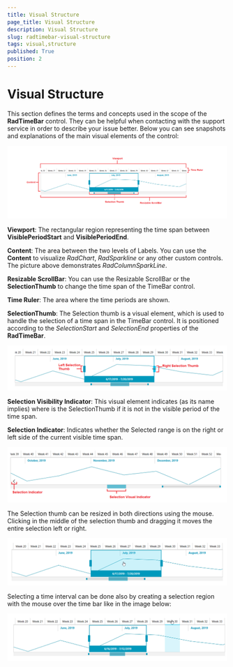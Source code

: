 ```yaml
---
title: Visual Structure
page_title: Visual Structure
description: Visual Structure
slug: radtimebar-visual-structure
tags: visual,structure
published: True
position: 2
---
```


# Visual Structure

This section defines the terms and concepts used in the scope of the __RadTimeBar__ control. They can be helpful when contacting with the support service in order to describe your issue better. Below you can see snapshots and explanations of the main visual elements of the control:

![](images/radtimebar_timeBarStructure_fluent.png)

__Viewport__: The rectangular region representing the time span between __VisiblePeriodStart__ and __VisiblePeriodEnd__. 

__Content__: The area between the two levels of Labels. You can use the __Content__ to visualize *RadChart*, *RadSparkline* or any other custom controls. The picture above demonstrates *RadColumnSparkLine*.

__Resizable ScrollBar__: You can use the Resizable ScrollBar or the __SelectionThumb__ to change the time span of the TimeBar control.

__Time Ruler__: The area where the time periods are shown.

__SelectionThumb__: The Selection thumb is a visual element, which is used to handle the selection of a time span in the TimeBar control. It is positioned according to the *SelectionStart* and *SelectionEnd* properties of the __RadTimeBar__.

![](images/radtimebar_ThumbLeftHandle_fluent.png)

__Selection Visibility Indicator__: This visual element indicates (as its name implies) where is the SelectionThumb if it is not in the visible period of the time span.

__Selection Indicator__: Indicates whether the Selected range is on the right or left side of the current visible time span.

![](images/radtimebar_visual-structure_fluent.PNG)

The Selection thumb can be resized in both directions using the mouse. Clicking in the middle of the selection thumb and dragging it moves the entire selection left or right.

![](images/radtimebar_ThumbSelect_fluent.png)

Selecting a time interval can be done also by creating a selection region with the mouse over the time bar like in the image below:

![](images/radtimebar_itemSelection_fluent.png)


